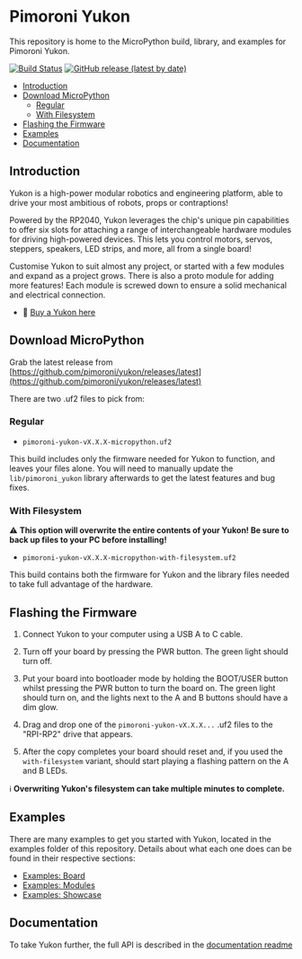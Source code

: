 # Pimoroni Yukon <!-- omit in toc -->

This repository is home to the MicroPython build, library, and examples for Pimoroni Yukon.

[![Build Status](https://img.shields.io/github/actions/workflow/status/pimoroni/yukon/micropython.yml?branch=main&label=MicroPython)](https://github.com/pimoroni/yukon/actions/workflows/micropython.yml)
[![GitHub release (latest by date)](https://img.shields.io/github/v/release/pimoroni/yukon)](https://github.com/pimoroni/picovision/releases/latest/)

- [Introduction](#introduction)
- [Download MicroPython](#download-micropython)
  - [Regular](#regular)
  - [With Filesystem](#with-filesystem)
- [Flashing the Firmware](#flashing-the-firmware)
- [Examples](#examples)
- [Documentation](#documentation)


## Introduction

Yukon is a high-power modular robotics and engineering platform, able to drive your most ambitious of robots, props or contraptions!

Powered by the RP2040, Yukon leverages the chip's unique pin capabilities to offer six slots for attaching a range of interchangeable hardware modules for driving high-powered devices. This lets you control motors, servos, steppers, speakers, LED strips, and more, all from a single board!

Customise Yukon to suit almost any project, or started with a few modules and expand as a project grows. There is also a proto module for adding more features! Each module is screwed down to ensure a solid mechanical and electrical connection.

* :link: [Buy a Yukon here](https://shop.pimoroni.com/products/yukon)

## Download MicroPython

Grab the latest release from [https://github.com/pimoroni/yukon/releases/latest](https://github.com/pimoroni/yukon/releases/latest)

There are two .uf2 files to pick from:

### Regular

* `pimoroni-yukon-vX.X.X-micropython.uf2`

This build includes only the firmware needed for Yukon to function, and leaves your files alone. You will need to manually update the `lib/pimoroni_yukon` library afterwards to get the latest features and bug fixes.


### With Filesystem

:warning: **This option will overwrite the entire contents of your Yukon! Be sure to back up files to your PC before installing!**

* `pimoroni-yukon-vX.X.X-micropython-with-filesystem.uf2 `

This build contains both the firmware for Yukon and the library files needed to take full advantage of the hardware.

## Flashing the Firmware

1. Connect Yukon to your computer using a USB A to C cable.

2. Turn off your board by pressing the PWR button. The green light should turn off.

3. Put your board into bootloader mode by holding the BOOT/USER button whilst pressing the PWR button to turn the board on. The green light should turn on, and the lights next to the A and B buttons should have a dim glow.

4. Drag and drop one of the `pimoroni-yukon-vX.X.X...` .uf2 files to the "RPI-RP2" drive that appears.

5. After the copy completes your board should reset and, if you used the `with-filesystem` variant, should start playing a flashing pattern on the A and B LEDs.

:information_source: **Overwriting Yukon's filesystem can take multiple minutes to complete.**


## Examples

There are many examples to get you started with Yukon, located in the examples folder of this repository. Details about what each one does can be found in their respective sections:

* [Examples: Board](/examples/board/README.md)
* [Examples: Modules](/examples/modules/README.md)
* [Examples: Showcase](/examples/showcase/README.md)


## Documentation

To take Yukon further, the full API is described in the [documentation readme](/docs/README.md)
